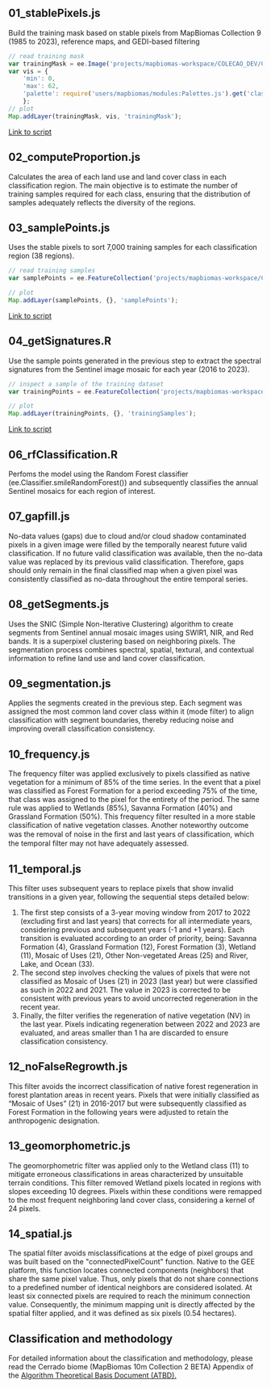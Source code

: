 ## 01_stablePixels.js
Build the training mask based on stable pixels from MapBiomas Collection 9 (1985 to 2023), reference maps, and GEDI-based filtering 
```javascript
// read training mask
var trainingMask = ee.Image('projects/mapbiomas-workspace/COLECAO_DEV/COLECAO9_DEV/CERRADO/SENTINEL_DEV/masks/cerrado_trainingMask_1985_2023_v3');
var vis = {
    'min': 0,
    'max': 62,
    'palette': require('users/mapbiomas/modules:Palettes.js').get('classification8')
    };
// plot 
Map.addLayer(trainingMask, vis, 'trainingMask'); 
```
[Link to script](https://code.earthengine.google.com/6c4ee38af68d47233eee8d8d82324ad9)

## 02_computeProportion.js
Calculates the area of each land use and land cover class in each classification region. The main objective is to estimate the number of training samples required for each class, ensuring that the distribution of samples adequately reflects the diversity of the regions.

## 03_samplePoints.js
Uses the stable pixels to sort 7,000 training samples for each classification region (38 regions). 
```javascript
// read training samples
var samplePoints = ee.FeatureCollection('projects/mapbiomas-workspace/COLECAO_DEV/COLECAO9_DEV/CERRADO/SENTINEL_DEV/sample/points/samplePoints_v3');

// plot
Map.addLayer(samplePoints, {}, 'samplePoints');
```
[Link to script](https://code.earthengine.google.com/398c928b89613ab0536486c6f2f035bf)

## 04_getSignatures.R
Use the sample points generated in the previous step to extract the spectral signatures from the Sentinel image mosaic for each year (2016 to 2023).
```javascript
// inspect a sample of the training dataset 
var trainingPoints = ee.FeatureCollection('projects/mapbiomas-workspace/COLECAO_DEV/COLECAO9_DEV/CERRADO/SENTINEL_DEV/training/v5/train_col9_reg10_2016_v5');

// plot
Map.addLayer(trainingPoints, {}, 'trainingSamples');
```
[Link to script](https://code.earthengine.google.com/b18f2e7c6370f26357915c8743721c15)

## 06_rfClassification.R
Perfoms the model using the Random Forest classifier (ee.Classifier.smileRandomForest()) and subsequently classifies the annual Sentinel mosaics for each region of interest.

## 07_gapfill.js
No-data values (gaps) due to cloud and/or cloud shadow contaminated pixels in a given image were filled by the temporally nearest future valid classification. If no future valid classification was available, then the no-data value was replaced by its previous valid classification. Therefore, gaps should only remain in the final classified map when a given pixel was consistently classified as no-data throughout the entire temporal series. 

## 08_getSegments.js
Uses the SNIC (Simple Non-Iterative Clustering) algorithm to create segments from Sentinel annual mosaic images using SWIR1, NIR, and Red bands. It is a superpixel clustering based on neighboring pixels. The segmentation process combines spectral, spatial, textural, and contextual information to refine land use and land cover classification. 

## 09_segmentation.js
Applies the segments created in the previous step. Each segment was assigned the most common land cover class within it (mode filter) to align classification with segment boundaries, thereby reducing noise and improving overall classification consistency. 

## 10_frequency.js
The frequency filter was applied exclusively to pixels classified as native vegetation for a minimum of 85% of the time series. In the event that a pixel was classified as Forest Formation for a period exceeding 75% of the time, that class was assigned to the pixel for the entirety of the period. The same rule was applied to Wetlands (85%), Savanna Formation (40%) and Grassland Formation (50%). This frequency filter resulted in a more stable classification of native vegetation classes. Another noteworthy outcome was the removal of noise in the ﬁrst and last years of classification, which the temporal filter may not have adequately assessed.

## 11_temporal.js
This filter uses subsequent years to replace pixels that show invalid transitions in a given year, following the sequential steps detailed below:
1. The first step consists of a 3-year moving window from 2017 to 2022 (excluding first and last years) that corrects for all intermediate years, considering previous and subsequent years (-1 and +1 years). Each transition is evaluated according to an order of priority, being: Savanna Formation (4), Grassland Formation (12), Forest Formation (3), Wetland (11), Mosaic of Uses (21), Other Non-vegetated Areas (25) and River, Lake, and Ocean (33).
2. The second step involves checking the values of pixels that were not classified as Mosaic of Uses (21) in 2023 (last year) but were classified as such in 2022 and 2021. The value in 2023 is corrected to be consistent with previous years to avoid uncorrected regeneration in the recent year.
3. Finally, the filter verifies the regeneration of native vegetation (NV) in the last year. Pixels indicating regeneration between 2022 and 2023 are evaluated, and areas smaller than 1 ha are discarded to ensure classification consistency. 

## 12_noFalseRegrowth.js
This filter avoids the incorrect classification of native forest regeneration in forest plantation areas in recent years. Pixels that were initially classified as “Mosaic of Uses” (21) in 2016-2017 but were subsequently classified as Forest Formation in the following years were adjusted to retain the anthropogenic designation.

## 13_geomorphometric.js
The geomorphometric filter was applied only to the Wetland class (11) to mitigate erroneous classifications in areas characterized by unsuitable terrain conditions. This filter removed Wetland pixels located in regions with slopes exceeding 10 degrees. Pixels within these conditions were remapped to the most frequent neighboring land cover class, considering a kernel of 24 pixels.

## 14_spatial.js
The spatial filter avoids misclassifications at the edge of pixel groups and was built based on the "connectedPixelCount" function. Native to the GEE platform, this function locates connected components (neighbors) that share the same pixel value. Thus, only pixels that do not share connections to a predefined number of identical neighbors are considered isolated. At least six connected pixels are required to reach the minimum connection value. Consequently, the minimum mapping unit is directly affected by the spatial filter applied, and it was defined as six pixels (0.54 hectares).

## Classification and methodology
For detailed information about the classification and methodology, please read the Cerrado biome (MapBiomas 10m Collection 2 BETA) Appendix of the [Algorithm Theoretical Basis Document (ATBD).](https://mapbiomas.org/download-dos-atbds)


